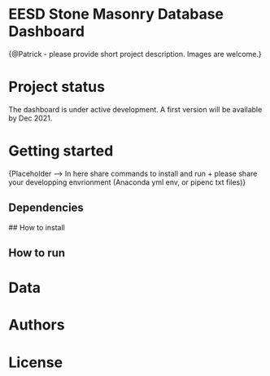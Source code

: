 # EESD Stone Masonry Database Dashboard
{@Patrick - please provide short project description. Images are welcome.}

# Project status
The dashboard is under active development. A first version will be available by Dec 2021.

# Getting started

{Placeholder --> In here share commands to install and run + please share your developping envrionment (Anaconda yml env, or pipenc txt files)}

## Dependencies
## How to install
## How to run

# Data

# Authors 

# License 